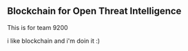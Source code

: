 ## Blockchain for Open Threat Intelligence

This is for team 9200

i like blockchain and i'm doin it :)
